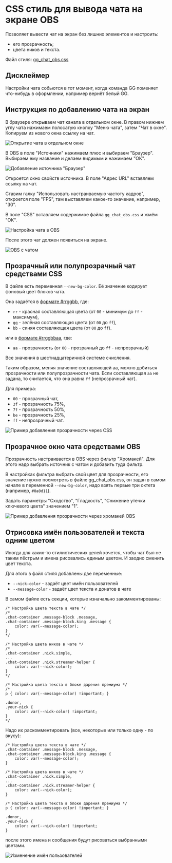 # CSS стиль для вывода чата на экране OBS

Позволяет вывести чат на экран без лишних элементов и настроить:

- его прозрачность;
- цвета ников и текста.

Файл стиля: [gg_chat_obs.css](../gg_chat_obs.css)

## Дисклеймер

Настройки чата собьются в тот момент, когда команда GG поменяет
что-нибудь в оформлении, например вернёт белый GG.

## Инструкция по добавлению чата на экран

В браузере открываем чат канала в отдельном окне. В правом нижнем углу
чата нажимаем полосатую кнопку "Меню чата", затем "Чат в окне". Копируем
из нового окна ссылку на чат.

![Открытие чата в отдельном окне](gg_chat_obs_add_scene_01.png)

В OBS в поле "Источники" нажимаем плюс и выбираем "Браузер". Выбираем
ему название и делаем видимым и нажимаем "ОК".

![Добавление источника "Браузер"](gg_chat_obs_add_scene_02.png)

Откроется окно свойств источника. В поле "Адрес URL" вставляем ссылку на
чат.

Ставим галку "Использовать настраиваемую частоту кадров", откроется поле
"FPS", там выставляем какое-то значение, например, "30".

В поле "CSS" вставляем содержимое файла `gg_chat_obs.css` и жмём "ОК".

![Настройка чата в OBS](gg_chat_obs_add_scene_03.png)

После этого чат должен появиться на экране.

![OBS с чатом](gg_chat_obs_add_scene_04.png)

## Прозрачный или полупрозрачный чат средствами CSS

В файле есть переменная `--new-bg-color`. Её значение кодирует фоновый
цвет блоков чата.

Она задаётся в
[формате #rrggbb](https://www.w3schools.com/colors/default.asp), где:

- `rr` - красная составляющая цвета (от `00` - минимум до `ff` -
максимум),
- `gg` - зелёная составляющая цвета (от `00` до `ff`),
- `bb` - синяя составляющая цвета (от `00` до `ff`).

или в
[формате #rrggbbaa](https://www.w3schools.com/colors/default.asp), где:

- `aa` - прозрачность (от `00` - прозрачный до `ff` - непрозрачный)

Все значения в шестнадцатеричной системе счисления.

Таким образом, меняя значение составляющей aa, можно добиться
прозрачности или полупрозрачности чата. Если составляющая `aa` не
задана, то считается, что она равна `ff` (непрозрачный чат).

Для примера:

- `00` - прозрачный чат,
- `3f` - прозрачность 75%,
- `7f` - прозрачность 50%,
- `be` - прозрачность 25%,
- `ff` - непрозрачный чат.

![Пример добавления прозрачности через CSS](gg_chat_obs_add_transparent_via_css_01.png)

## Прозрачное окно чата средствами OBS

Прозрачность настраивается в OBS через фильтр "Хромакей". Для этого надо
выбрать источник с чатом и добавить туда фильтр.

В настройках фильтра выбрать свой цвет для прозрачности, его значение
нужно посмотреть в файле gg_chat_obs.css, он задан в самом начале в
переменной `--new-bg-color`, надо взять первые три октета
(например, `#0a0d11`).

Задать параметры "Сходство", "Гладкость", "Снижение утечки ключевого
цвета" значением "1".

![Пример добавления прозрачности через хромакей OBS](gg_chat_obs_add_transparent_via_obs_01.png)

## Отрисовка имён пользователей и текста одним цветом

Иногда для каких-то стилистических целей хочется, чтобы чат был не таким
пёстрым и имена рисовались единым цветом. И заодно сменить цвет текста.

Для этого в файл стиля добавлены две переменные:

- `--nick-color` - задаёт цвет имён пользователей
- `--message-color` - задаёт цвет текста и донатов в чате

В самом файле есть секции, которые изначально закомментированы:

```
/* Настройка цвета текста в чате */
/*
.chat-container .message-block .message,
.chat-container .message-block.king .message {
    color: var(--message-color);
}
*/

/* Настройка цвета ников в чате */
/*
.chat-container .nick.simple,
...
.chat-container .nick.streamer-helper {
    color: var(--nick-color);
}
*/

/* Настройка цвета текста в блоке дарения премиума */
/*
p { color: var(--message-color) !important; }

.donor,
.your-nick {
    color: var(--nick-color) !important;
}
*/
```

Надо их раскомментировать (все, некоторые или только одну - по вкусу):

```
/* Настройка цвета текста в чате */
.chat-container .message-block .message,
.chat-container .message-block.king .message {
    color: var(--message-color);
}

/* Настройка цвета ников в чате */
.chat-container .nick.simple,
...
.chat-container .nick.streamer-helper {
    color: var(--nick-color);
}

/* Настройка цвета текста в блоке дарения премиума */
p { color: var(--message-color) !important; }

.donor,
.your-nick {
    color: var(--nick-color) !important;
}
```

после этого имена и сообщения будут рисоваться выбранными цветами.

![Изменение имён пользователей](gg_chat_obs_change_message_color_01.png)
